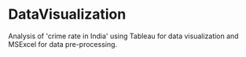 # DataVisualization
Analysis of 'crime rate in India' using Tableau for data visualization and MSExcel for data pre-processing.
